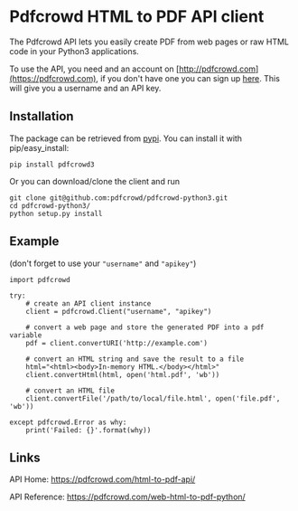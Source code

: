 # Pdfcrowd HTML to PDF API client

The Pdfcrowd API lets you easily create PDF from web pages or raw HTML
code in your Python3 applications.

To use the API, you need and an account on
[http://pdfcrowd.com](https://pdfcrowd.com), if you don't have one you can sign
up [here](https://pdfcrowd.com/pricing/api/). This will give you a username and
an API key.

## Installation

The package can be retrieved from
[pypi](http://pypi.python.org/pypi/pdfcrowd/). You can install it with pip/easy_install:

    pip install pdfcrowd3
    
Or you can download/clone the client and run

    git clone git@github.com:pdfcrowd/pdfcrowd-python3.git
    cd pdfcrowd-python3/
    python setup.py install

## Example

(don't forget to use your `"username"` and `"apikey"`)

    import pdfcrowd
    
    try:
        # create an API client instance
        client = pdfcrowd.Client("username", "apikey")
    
        # convert a web page and store the generated PDF into a pdf variable
        pdf = client.convertURI('http://example.com')
    
        # convert an HTML string and save the result to a file
        html="<html><body>In-memory HTML.</body></html>"
        client.convertHtml(html, open('html.pdf', 'wb'))
    
        # convert an HTML file
        client.convertFile('/path/to/local/file.html', open('file.pdf', 'wb'))
    
    except pdfcrowd.Error as why:
        print('Failed: {}'.format(why))
    
## Links

API Home:
 <https://pdfcrowd.com/html-to-pdf-api/>
 
API Reference:
 <https://pdfcrowd.com/web-html-to-pdf-python/>
